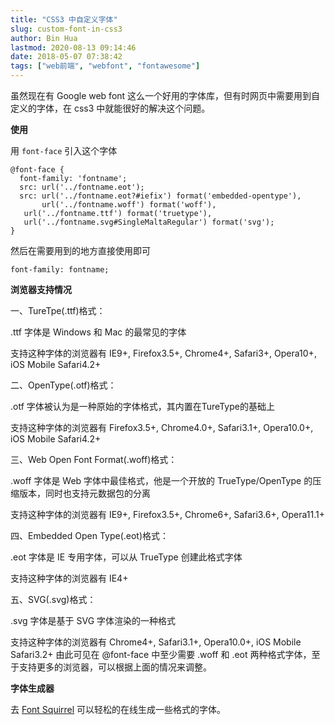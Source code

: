 ```yaml
---
title: "CSS3 中自定义字体"
slug: custom-font-in-css3
author: Bin Hua
lastmod: 2020-08-13 09:14:46
date: 2018-05-07 07:38:42
tags: ["web前端", "webfont", "fontawesome"]
---
```


虽然现在有 Google web font 这么一个好用的字体库，但有时网页中需要用到自定义的字体，在 css3 中就能很好的解决这个问题。

**使用**

用 `font-face` 引入这个字体

```
@font-face {
  font-family: 'fontname';
  src: url('../fontname.eot');
  src: url('../fontname.eot?#iefix') format('embedded-opentype'),
       url('../fontname.woff') format('woff'),
   url('../fontname.ttf') format('truetype'),
   url('../fontname.svg#SingleMaltaRegular') format('svg');
}
```

然后在需要用到的地方直接使用即可

```
font-family: fontname;
```

**浏览器支持情况**

一、TureTpe(.ttf)格式：

.ttf 字体是 Windows 和 Mac 的最常见的字体

支持这种字体的浏览器有 IE9+, Firefox3.5+, Chrome4+, Safari3+, Opera10+, iOS Mobile Safari4.2+

二、OpenType(.otf)格式：

.otf 字体被认为是一种原始的字体格式，其内置在TureType的基础上

支持这种字体的浏览器有 Firefox3.5+, Chrome4.0+, Safari3.1+, Opera10.0+, iOS Mobile Safari4.2+

三、Web Open Font Format(.woff)格式：

.woff 字体是 Web 字体中最佳格式，他是一个开放的 TrueType/OpenType 的压缩版本，同时也支持元数据包的分离

支持这种字体的浏览器有 IE9+, Firefox3.5+, Chrome6+, Safari3.6+, Opera11.1+

四、Embedded Open Type(.eot)格式：

.eot 字体是 IE 专用字体，可以从 TrueType 创建此格式字体

支持这种字体的浏览器有 IE4+

五、SVG(.svg)格式：

.svg 字体是基于 SVG 字体渲染的一种格式

支持这种字体的浏览器有 Chrome4+, Safari3.1+, Opera10.0+, iOS Mobile Safari3.2+
由此可见在 @font-face 中至少需要 .woff 和 .eot 两种格式字体，至于支持更多的浏览器，可以根据上面的情况来调整。

**字体生成器**

去 [Font Squirrel](https://www.fontsquirrel.com/tools/webfont-generator) 可以轻松的在线生成一些格式的字体。